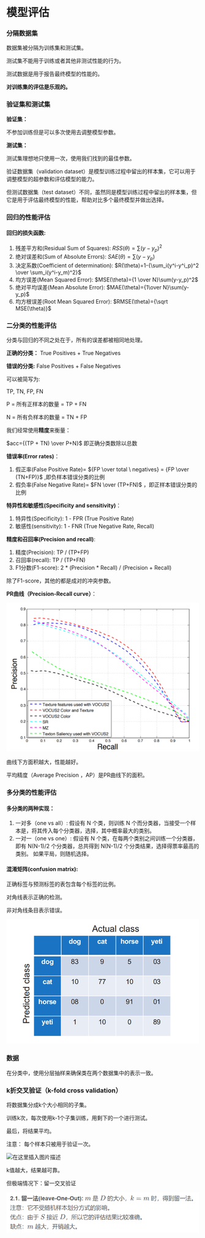 # 模型评估

### 分隔数据集

数据集被分隔为训练集和测试集。

测试集不能用于训练或者其他非测试性能的行为。

测试数据是用于报告最终模型的性能的。

**对训练集的评估是乐观的。**

### 验证集和测试集

**验证集：**

不参加训练但是可以多次使用去调整模型参数。

**测试集：**

测试集理想地只使用一次，使用我们找到的最佳参数。

验证数据集（validation dataset）是模型训练过程中留出的样本集，它可以用于调整模型的超参数和评估模型的能力。

但测试数据集（test dataset）不同，虽然同是模型训练过程中留出的样本集，但它是用于评估最终模型的性能，帮助对比多个最终模型并做出选择。

### 回归的性能评估

#### 回归的损失函数:

1. 残差平方和(Residual Sum of Squares):
   $RSS(\theta)=\sum(y-y_p)^2$
2. 绝对误差和(Sum of Absolute Errors):
   $SAE(\theta)=\sum(y-y_p)$
3. 决定系数(Coefficient of determination):
   $R(\theta)=1-{\sum_i(y^i-y^i_p)^2 \over \sum_i(y^i-y_m)^2}$
4. 均方误差(Mean Squared Error):
   $MSE(\theta)={1 \over N}\sum(y-y_p)^2$
5. 绝对平均误差(Mean Absolute Error):
   $MAE(\theta)={1\over N}\sum(y-y_p)$
6. 均方根误差(Root Mean Squared Error):
   $RMSE(\theta)={\sqrt MSE(\theta)}$

### 二分类的性能评估

分类与回归的不同之处在于，所有的误差都被相同地处理。

**正确的分类：** True Positives + True Negatives

**错误的分类:**  False Positives + False Negatives

可以被简写为:

TP, TN, FP, FN

P = 所有正样本的数量 = TP + FN

N = 所有负样本的数量 = TN + FP

我们经常使用**精度**来衡量：

$acc={(TP + TN) \over P+N}$ 即正确分类数除以总数

**错误率(Error rates)**：

1. 假正率(False Positive Rate)= ${FP \over total \ negatives} = {FP \over (TN+FP)}$ ,即负样本错误分类的比例
2. 假负率(False Negative Rate)= $FN \over (TP+FN)$ ，即正样本错误分类的比例

**特异性和敏感性(Specificity and sensitivity)**：

1. 特异性(Specificity): 1 - FPR (True Positive Rate)
2. 敏感性(sensitivity): 1 - FNR (True Negative Rate, Recall)

**精度和召回率(Precision and recall)**:

1. 精度(Precision): TP / (TP+FP)
2. 召回率(recall): TP / (TP+FN)
3. F1分数(F1-score): 2 * (Precision * Recall) / (Precision + Recall)

除了F1-score，其他的都是成对的冲突参数。


**PR曲线（Precision-Recall curve）**：

![image.png](./assets/image.png)

曲线下方面积越大，性能越好。

平均精度（Average Precision ，AP）是PR曲线下的面积。


### 多分类的性能评估

#### 多分类的两种实现：

1. 一对多（one vs all）:
   假设有 N 个类，则训练 N 个而分类器，当接受一个样本是，将其传入每个分类器，选择，其中概率最大的类别。
2. 一对一（one vs one）:
   假设有 N 个类，在每两个类别之间训练一个分类器，即有 N(N-1)/2 个分类器，总共得到 N(N-1)/2 个分类结果，选择得票率最高的类别。
   如果平局，则随机选择。

#### 混淆矩阵(confusion matrix):

正确标签与预测标签的表包含每个标签的比例。

对角线表示正确的检测。

非对角线条目表示错误。

![image.png](./assets/1673961101971-image.png)


### 数据

在分类中，使用分层抽样来确保类在两个数据集中的表示一致。


### k折交叉验证（k-fold cross validation）

将数据集分成k个大小相同的子集。

训练k次，每次使用k-1个子集训练，用剩下的一个进行测试。

最后，将结果平均。

注意： 每个样本只被用于验证一次。

![在这里插入图片描述](https://img-blog.csdnimg.cn/70aea77ceaac464293d04e1430839c64.png)

k值越大，结果越可靠。

但极端情况下：留一交叉验证

![image.png](./assets/1673961629740-image.png)

